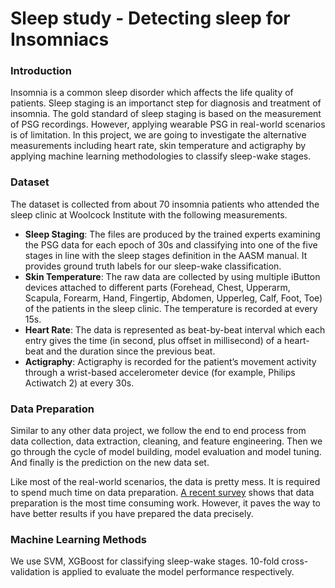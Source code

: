 # Sleep study - Detecting sleep for Insomniacs

### Introduction
Insomnia is a common sleep disorder which affects the life quality of patients. Sleep staging is an importanct step for diagnosis and treatment of insomnia. The gold standard of sleep staging is based on the measurement of PSG recordings. However, applying wearable PSG in real-world scenarios is of limitation. In this project, we are going to investigate the alternative measurements including heart rate, skin temperature and actigraphy by applying machine learning methodologies to classify sleep-wake stages.

### Dataset
The dataset is collected from about 70 insomnia patients who attended the sleep clinic at Woolcock Institute with the following measurements.
* **Sleep Staging**: The files are produced by the trained experts examining the PSG data for each epoch of 30s and classifying into one of the five stages in line with the sleep stages definition in the AASM manual. It provides ground truth labels for our sleep-wake classification.
* **Skin Temperature**: The raw data are collected by using multiple iButton devices attached to different parts (Forehead, Chest, Upperarm, Scapula, Forearm, Hand, Fingertip, Abdomen, Upperleg, Calf, Foot, Toe) of the patients in the sleep clinic. The temperature is recorded at every 15s.
* **Heart Rate**: The data is represented as beat-by-beat interval which each entry gives the time (in second, plus offset in millisecond) of a heart-beat and the duration since the previous beat.
* **Actigraphy**: Actigraphy is recorded for the patient’s movement activity through a wrist-based accelerometer device (for example, Philips Actiwatch 2) at every 30s. 

### Data Preparation
Similar to any other data project, we follow the end to end process from data collection, data extraction, cleaning, and feature engineering. Then we go through the cycle of model building, model evaluation and model tuning. And finally is the prediction on the new data set.

Like most of the real-world scenarios, the data is pretty mess. It is required to spend much time on data preparation. [A recent survey](http://www.forbes.com/sites/gilpress/2016/03/23/data-preparation-most-time-consuming-least-enjoyable-data-science-task-survey-says/) shows that data preparation is the most time consuming work. However, it paves the way to have better results if you have prepared the data precisely.

### Machine Learning Methods
We use SVM, XGBoost for classifying sleep-wake stages. 10-fold cross-validation is applied to evaluate the model performance respectively.
